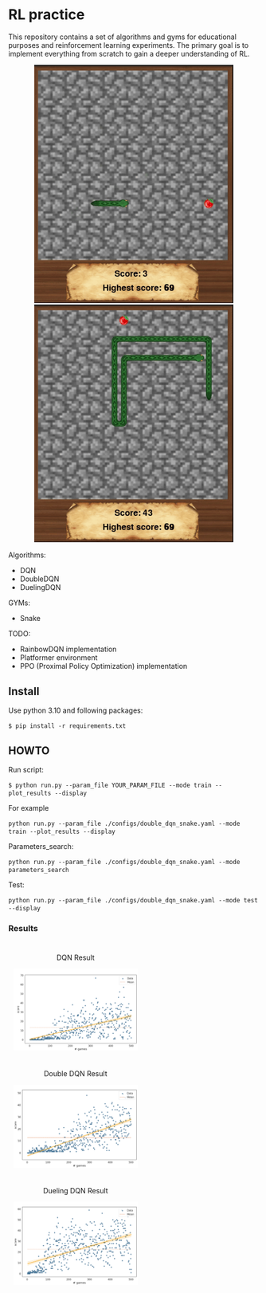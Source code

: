 # RL practice
This repository contains a set of algorithms and gyms for educational purposes and reinforcement learning experiments. The primary goal is to implement everything from scratch to gain a deeper understanding of RL.

<p align="center">
  <img src="https://github.com/mliubimov/rl_practice/blob/master/img/snake_begining.gif" alt="snake start" width="400"/>
  <img src="https://github.com/mliubimov/rl_practice/blob/master/img/snake_res.gif" alt="snake result" width="400"/>
</p>

Algorithms:
 - DQN
 - DoubleDQN
 - DuelingDQN

GYMs:
 - Snake

TODO:
 - RainbowDQN implementation
 - Platformer environment
 - PPO (Proximal Policy Optimization) implementation

## Install
Use python 3.10 and following packages:
```
$ pip install -r requirements.txt
```


## HOWTO

Run script:
```
$ python run.py --param_file YOUR_PARAM_FILE --mode train --plot_results --display
```
For example 
```
python run.py --param_file ./configs/double_dqn_snake.yaml --mode train --plot_results --display
```
Parameters_search:
```
python run.py --param_file ./configs/double_dqn_snake.yaml --mode parameters_search
```
Test:
```
python run.py --param_file ./configs/double_dqn_snake.yaml --mode test --display
```
### Results
<p align="center">
  <div style="display:inline-block; text-align:center; margin: 10px;">
    <p>DQN Result</p>
    <img src="./img/dqn_res.png" alt="snake dqn" width="250"/>
  </div>
  <div style="display:inline-block; text-align:center; margin: 10px;">
    <p>Double DQN Result</p>
    <img src="./img/double_dqn_res.png" alt="snake double dqn" width="250"/>
  </div>
  <div style="display:inline-block; text-align:center; margin: 10px;">
    <p>Dueling DQN Result</p>
    <img src="./img/dueling_dqn_res.png" alt="snake dueling dqn" width="250"/>
  </div>
</p>